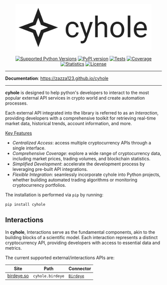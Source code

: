 <p align="center">
  <a href="https://zazza123.github.io/cyhole">
    <img src="https://raw.githubusercontent.com/zazza123/cyhole/main/docs/config/images/logo.png" alt="cyhole" height="150px" class="readme">
  </a>
</p>
<p align="center">
  <a href="https://pypi.org/project/cyhole" target="_blank"><img src="https://img.shields.io/pypi/pyversions/cyhole.svg?color=%2334D058" alt="Supported Python Versions" height="18"></a>
  <a href="https://pypi.org/project/cyhole"><img src="https://img.shields.io/pypi/v/cyhole?color=%2334D058&label=pypi" alt="PyPI version" height="18"></a>
  <a href="https://github.com/zazza123/cyhole/actions/workflows/execute-tests.yml?query=branch%3Amain+event%3Apush"><img src="https://github.com/zazza123/cyhole/actions/workflows/execute-tests.yml/badge.svg?branch=main&action=push" alt="Tests" height="18"></a>
  <a href="https://coverage-badge.samuelcolvin.workers.dev/redirect/zazza123/cyhole" target="_blank"><img src="https://coverage-badge.samuelcolvin.workers.dev/zazza123/cyhole.svg" alt="Coverage" height="18"></a>
  <a href="https://pepy.tech/project/cyhole" target="_blank"><img src="https://static.pepy.tech/badge/cyhole/month" alt="Statistics" height="18"></a>
  <a href="https://github.com/zazza123/cyhole/blob/main/LICENSE" target="_blank"><img src="https://img.shields.io/github/license/zazza123/cyhole.svg" alt="License" height="18"></a>
</p>

---

<p class="readme">
  <b>Documentation</b>: <a href="https://zazza123.github.io/cyhole">https://zazza123.github.io/cyhole</a>
</p>
<hr class="readme">

**cyhole** is designed to help python's developers to interact to the most popular external API services in crypto world and create automation processes.

Each external API integrated into the library is referred to as an *Interaction*, providing developers with a comprehensive toolkit for retrieving real-time market data, historical trends, account information, and more.

<u>Key Features</u>

  - *Centralized Access*: access multiple cryptocurrency APIs through a single interface.
  - *Comprehensive Coverage*: explore a wide range of cryptocurrency data, including market prices, trading volumes, and blockchain statistics.
  - *Simplified Development*: accelerate the development process by leveraging pre-built API integrations.
  - *Flexible Integration*: seamlessly incorporate cyhole into Python projects, whether building automated trading algorithms or monitoring cryptocurrency portfolios.

The installation is performed via `pip` by running:

```sh
pip install cyhole
```

## Interactions

In **cyhole**, Interactions serve as the fundamental components, akin to the building blocks of a scientific model. Each interaction represents a distinct cryptocurrency API, providing developers with access to essential data and metrics.

The current supported external/interactions APIs are:

|Site                             |Path             |Connector                                                                      |
|----                             |----             |---------                                                                      |
|[birdeye.so](https://birdeye.so) |`cyhole.birdeye` |[`Birdeye`](https://zazza123.github.io/cyhole/interactions/birdeye/index.html) |
